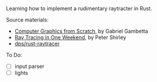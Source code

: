 Learning how to implement a rudimentary raytracter in Rust.

Source materials:
- [Computer Graphics from Scratch](https://www.gabrielgambetta.com/computer-graphics-from-scratch/), by Gabriel Gambetta
- [Ray Tracing in One Weekend](https://raytracing.github.io/books/RayTracingInOneWeekend.html#rays,asimplecamera,andbackground/sendingraysintothescene), by Peter Shirley
- [dps/rust-raytracer](https://github.com/dps/rust-raytracer)

To Do:
- [ ] input parser
- [ ] lights